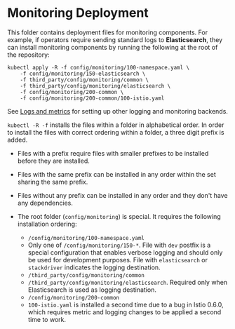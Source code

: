 # Monitoring Deployment

This folder contains deployment files for monitoring components. For example, if
operators require sending standard logs to **Elasticsearch**, they can install
monitoring components by running the following at the root of the repository:

```shell
kubectl apply -R -f config/monitoring/100-namespace.yaml \
    -f config/monitoring/150-elasticsearch \
    -f third_party/config/monitoring/common \
    -f third_party/config/monitoring/elasticsearch \
    -f config/monitoring/200-common \
    -f config/monitoring/200-common/100-istio.yaml
```

See [Logs and metrics](doc/telemetry.md) for setting up other logging and
monitoring backends.

`kubectl -R -f` installs the files within a folder in alphabetical order.
In order to install the files with correct ordering within a folder,
a three digit prefix is added.

* Files with a prefix require files with smaller prefixes to be installed before they are installed.
* Files with the same prefix can be installed in any order within the set sharing the same prefix.
* Files without any prefix can be installed in any order and they don't have any dependencies.
* The root folder (`config/monitoring`) is special. It requires the following installation ordering:

  * `/config/monitoring/100-namespace.yaml`
  * Only one of `/config/monitoring/150-*`. File with `dev` postfix is a special
    configuration that enables verbose logging and should only be used for development
    purposes. File with `elasticsearch` or `stackdriver` indicates the logging destination.
  * `/third_party/config/monitoring/common`
  * `/third_party/config/monitoring/elasticsearch`. Required only when Elasticsearch is used as logging destination.
  * `/config/monitoring/200-common`
  * `100-istio.yaml` is installed a second time due to a bug in Istio 0.6.0, which requires metric
    and logging changes to be applied a second time to work.
